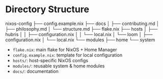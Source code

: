 # Directory Structure

nixos-config
├── config.example.nix
├── docs
│   ├── contributing.md
│   ├── philosophy.md
│   └── structure.md
├── flake.nix
├── hosts
│   ├── hubris
│   │   ├── configuration.nix
│   │   └── local.nix
│   └── loom
│       ├── configuration.nix
│       └── local.nix
└── modules
    ├── home
    └── system


- `flake.nix`: main flake for NixOS + Home Manager
- `config.example.nix`: template for local configuration
- `hosts/`: host-specific NixOS configs
- `modules/`: reusable system & home modules
- `docs/`: documentation
